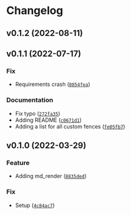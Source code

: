 # Changelog

<!--next-version-placeholder-->

## v0.1.2 (2022-08-11)


## v0.1.1 (2022-07-17)
### Fix
* Requirements crash ([`0854fea`](https://github.com/Mara-Li/mkdocs_custom_fences/commit/0854fea5c0952e855ed971113a567ff99eec3aff))

### Documentation
* Fix typo ([`272fa35`](https://github.com/Mara-Li/mkdocs_custom_fences/commit/272fa35c16f94a2ddce5b1e46f1e848d8db8f75a))
* Adding README ([`c0671d1`](https://github.com/Mara-Li/mkdocs_custom_fences/commit/c0671d12598c212d36eadd02ff38f35c986cd363))
* Adding a list for all custom fences ([`fe05fb7`](https://github.com/Mara-Li/mkdocs_custom_fences/commit/fe05fb72bd84f522998e868c56f9544162aa5f64))

## v0.1.0 (2022-03-29)
### Feature
* Adding md_render ([`8835ded`](https://github.com/Mara-Li/mkdocs_custom_fences/commit/8835ded383e65ab837d254b841b984c571d763ed))

### Fix
* Setup ([`4c84ac7`](https://github.com/Mara-Li/mkdocs_custom_fences/commit/4c84ac7c88ed216deb156a3a671e2b061c88249b))
